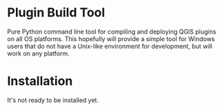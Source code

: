 Plugin Build Tool
=================

Pure Python command line tool for compiling and deploying QGIS plugins on all OS platforms. This hopefully will provide a simple tool for Windows users that do not have a Unix-like environment for development, but will work on any platform.

Installation
============
It's not ready to be installed yet.
